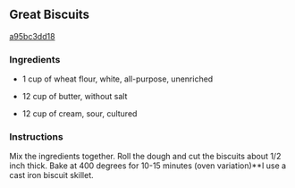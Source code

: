 ## Great Biscuits

[a95bc3dd18](http://www.food.com/recipe/great-biscuits-86519)

### Ingredients

 - 1 cup of wheat flour, white, all-purpose, unenriched

 - 12 cup of butter, without salt

 - 12 cup of cream, sour, cultured

### Instructions

Mix the ingredients together. Roll the dough and cut the biscuits about 1/2 inch thick. Bake at 400 degrees for 10-15 minutes (oven variation)**I use a cast iron biscuit skillet.